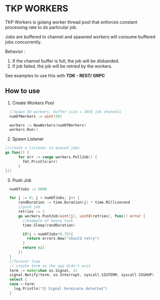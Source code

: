 TKP WORKERS
======

TKP Workers is golang worker thread pool that enforces constant processing rate to do particular job.

Jobs are buffered to channel and spawned workers will consume buffered jobs concurrently.

Behavior :
1. If the channel buffer is full, the job will be disbanded.
2. If job failed, the job will be retried by the workers.

See examples to use this with **TDK - REST/ GRPC**

## How to use

1. Create Workers Pool
```go
  //Spawn 50 workers, buffer size = 2056 job channels
  numOfWorkers := uint(50)

  workers := NewWorkers(numOfWorkers)
  workers.Run()
```

2. Spawn Listener
```go
//create a listener to queued jobs
go func() {
      for err := range workers.PollJob() {
        fmt.Println(err)
      }
}()
```

3. Push Job
```go
  numOfJobs := 5000

  for j := 0; j < numOfJobs; j++ {
      randDuration := time.Duration(j) * time.Millisecond
      //push job
      retries := 1
      go workers.PushJob(uint(j), uint8(retries), func() error {
        //example of heavy task
        time.Sleep(randDuration)

        if(j > numOfJobs*0.75){
          return errors.New("should retry")
        }
        return nil
      })
  }
  //forever loop
  // create term so the app didn't exit
  term := make(chan os.Signal, 1)
  signal.Notify(term, os.Interrupt, syscall.SIGTERM, syscall.SIGHUP)
  select {
  case <-term:
    log.Println("😥 Signal terminate detected")
  }
```
